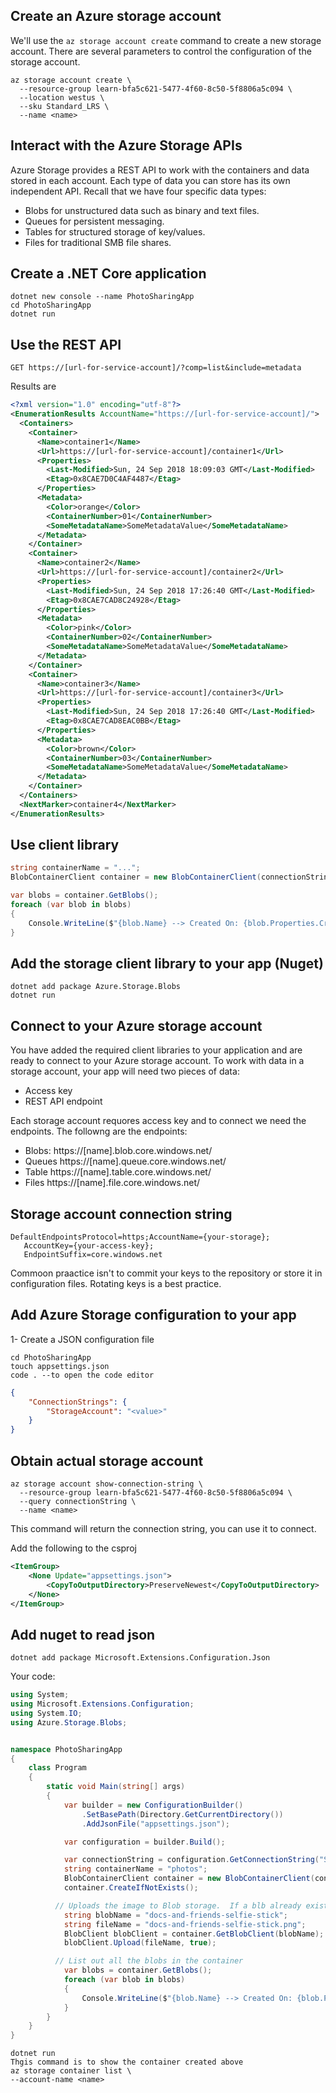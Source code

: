 ## Create an Azure storage account

We'll use the `az storage account create` command to create a new storage account. There are several parameters to control the configuration of the storage account.

```
az storage account create \
  --resource-group learn-bfa5c621-5477-4f60-8c50-5f8806a5c094 \
  --location westus \
  --sku Standard_LRS \
  --name <name>
```

## Interact with the Azure Storage APIs

Azure Storage provides a REST API to work with the containers and data stored in each account. Each type of data you can store has its own independent API. Recall that we have four specific data types:

- Blobs for unstructured data such as binary and text files.
- Queues for persistent messaging.
- Tables for structured storage of key/values.
- Files for traditional SMB file shares.


## Create a .NET Core application
```
dotnet new console --name PhotoSharingApp
cd PhotoSharingApp
dotnet run
```

## Use the REST API
```GET https://[url-for-service-account]/?comp=list&include=metadata```


Results are 
```XML
<?xml version="1.0" encoding="utf-8"?>  
<EnumerationResults AccountName="https://[url-for-service-account]/">  
  <Containers>  
    <Container>  
      <Name>container1</Name>  
      <Url>https://[url-for-service-account]/container1</Url>  
      <Properties>  
        <Last-Modified>Sun, 24 Sep 2018 18:09:03 GMT</Last-Modified>  
        <Etag>0x8CAE7D0C4AF4487</Etag>  
      </Properties>  
      <Metadata>  
        <Color>orange</Color>  
        <ContainerNumber>01</ContainerNumber>  
        <SomeMetadataName>SomeMetadataValue</SomeMetadataName>  
      </Metadata>  
    </Container>  
    <Container>  
      <Name>container2</Name>  
      <Url>https://[url-for-service-account]/container2</Url>  
      <Properties>  
        <Last-Modified>Sun, 24 Sep 2018 17:26:40 GMT</Last-Modified>  
        <Etag>0x8CAE7CAD8C24928</Etag>  
      </Properties>  
      <Metadata>  
        <Color>pink</Color>  
        <ContainerNumber>02</ContainerNumber>  
        <SomeMetadataName>SomeMetadataValue</SomeMetadataName>  
      </Metadata>  
    </Container>  
    <Container>  
      <Name>container3</Name>  
      <Url>https://[url-for-service-account]/container3</Url>  
      <Properties>  
        <Last-Modified>Sun, 24 Sep 2018 17:26:40 GMT</Last-Modified>  
        <Etag>0x8CAE7CAD8EAC0BB</Etag>  
      </Properties>  
      <Metadata>  
        <Color>brown</Color>  
        <ContainerNumber>03</ContainerNumber>  
        <SomeMetadataName>SomeMetadataValue</SomeMetadataName>  
      </Metadata>  
    </Container>  
  </Containers>  
  <NextMarker>container4</NextMarker>  
</EnumerationResults>  
```

## Use client library

```C#
string containerName = "...";
BlobContainerClient container = new BlobContainerClient(connectionString, containerName);

var blobs = container.GetBlobs();
foreach (var blob in blobs)
{
    Console.WriteLine($"{blob.Name} --> Created On: {blob.Properties.CreatedOn:YYYY-MM-dd HH:mm:ss}  Size: {blob.Properties.ContentLength}");
}
```

##  Add the storage client library to your app (Nuget)

```
dotnet add package Azure.Storage.Blobs
dotnet run
```


## Connect to your Azure storage account
You have added the required client libraries to your application and are ready to connect to your Azure storage account.
To work with data in a storage account, your app will need two pieces of data:

- Access key
- REST API endpoint

Each storage account requores access key and to connect we need the endpoints. The followng are the endpoints:

- Blobs: https://[name].blob.core.windows.net/
- Queues	https://[name].queue.core.windows.net/
- Table	https://[name].table.core.windows.net/
- Files	https://[name].file.core.windows.net/

## Storage account connection string

```
DefaultEndpointsProtocol=https;AccountName={your-storage};
   AccountKey={your-access-key};
   EndpointSuffix=core.windows.net
```

Commoon praactice isn't to commit your keys to the repository or store it in configuration files. Rotating keys is a best practice. 

## Add Azure Storage configuration to your app
1- Create a JSON configuration file 

```
cd PhotoSharingApp
touch appsettings.json
code . --to open the code editor
```

```JSON
{
    "ConnectionStrings": {
        "StorageAccount": "<value>"
    }
}
```

## Obtain actual storage account 
```
az storage account show-connection-string \
  --resource-group learn-bfa5c621-5477-4f60-8c50-5f8806a5c094 \
  --query connectionString \
  --name <name>
```
This command will return the connection string, you can use it to connect.

Add the following to the csproj
```XML
<ItemGroup>
    <None Update="appsettings.json">
        <CopyToOutputDirectory>PreserveNewest</CopyToOutputDirectory>
    </None>
</ItemGroup>
```
## Add nuget to read json
```
dotnet add package Microsoft.Extensions.Configuration.Json
```

Your code:
```C#
using System;
using Microsoft.Extensions.Configuration;
using System.IO;
using Azure.Storage.Blobs;


namespace PhotoSharingApp
{
    class Program
    {
        static void Main(string[] args)
        {
            var builder = new ConfigurationBuilder()
                .SetBasePath(Directory.GetCurrentDirectory())
                .AddJsonFile("appsettings.json");

            var configuration = builder.Build();

            var connectionString = configuration.GetConnectionString("StorageAccount");
            string containerName = "photos";
            BlobContainerClient container = new BlobContainerClient(connectionString, containerName);
            container.CreateIfNotExists();

          // Uploads the image to Blob storage.  If a blb already exists with this name it will be overwritten
            string blobName = "docs-and-friends-selfie-stick";
            string fileName = "docs-and-friends-selfie-stick.png";
            BlobClient blobClient = container.GetBlobClient(blobName);
            blobClient.Upload(fileName, true);

          // List out all the blobs in the container
            var blobs = container.GetBlobs();
            foreach (var blob in blobs)
            {
                Console.WriteLine($"{blob.Name} --> Created On: {blob.Properties.CreatedOn:yyyy-MM-dd HH:mm:ss}  Size: {blob.Properties.ContentLength}");
            }
        }
    }
}
```
```
dotnet run
Thgis command is to show the container created above
az storage container list \
--account-name <name>
```
